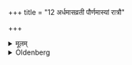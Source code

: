 +++
title = "12 अर्धमासव्रती पौर्णमास्यां रात्रौ"

+++

<details><summary>मूलम्</summary>

अर्धमासव्रती पौर्णमास्यां रात्रौ नाभिमात्रं प्रगाह्याविदासिनि ह्रदेऽक्षततण्डुलानास्येन जुहुयादुदके वृक्ष इवेति पञ्चभिः पार्थिवं कर्म १२
</details>

<details><summary>Oldenberg</summary>

12. Having kept the vow (of fasting) through one fortnight, he should in the full-moon night plunge up to his navel into a pool which does not dry up, and should sacrifice with his mouth fried grain into the water, with the five (verses), 'Like a tree' (MB. II, 4, 9-13).

13. This ceremony procures (property on) the earth.
</details>
